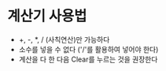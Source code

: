 # 계산기 사용법

- +, -, *, / (사칙연산)만 가능하다
- 소수를 넣을 수 없다 ('/'를 활용하여 넣어야 한다)
- 계산을 다 한 다음 Clear를 누르는 것을 권장한다
